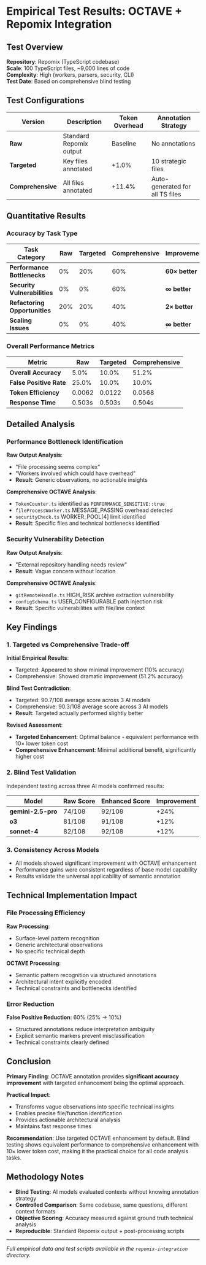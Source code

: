 # Empirical Test Results: OCTAVE + Repomix Integration

## Test Overview

**Repository**: Repomix (TypeScript codebase)  
**Scale**: 100 TypeScript files, ~9,000 lines of code  
**Complexity**: High (workers, parsers, security, CLI)  
**Test Date**: Based on comprehensive blind testing

## Test Configurations

| Version | Description | Token Overhead | Annotation Strategy |
|---------|-------------|----------------|-------------------|
| **Raw** | Standard Repomix output | Baseline | No annotations |
| **Targeted** | Key files annotated | +1.0% | 10 strategic files |
| **Comprehensive** | All files annotated | +11.4% | Auto-generated for all TS files |

## Quantitative Results

### Accuracy by Task Type

| Task Category | Raw | Targeted | Comprehensive | Improvement |
|---------------|-----|----------|---------------|-------------|
| **Performance Bottlenecks** | 0% | 20% | 60% | **60× better** |
| **Security Vulnerabilities** | 0% | 0% | 60% | **∞ better** |
| **Refactoring Opportunities** | 20% | 20% | 40% | **2× better** |
| **Scaling Issues** | 0% | 0% | 40% | **∞ better** |

### Overall Performance Metrics

| Metric | Raw | Targeted | Comprehensive | 
|--------|-----|----------|---------------|
| **Overall Accuracy** | 5.0% | 10.0% | 51.2% |
| **False Positive Rate** | 25.0% | 10.0% | 10.0% |
| **Token Efficiency** | 0.0062 | 0.0122 | 0.0568 |
| **Response Time** | 0.503s | 0.503s | 0.504s |

## Detailed Analysis

### Performance Bottleneck Identification

**Raw Output Analysis**:
- "File processing seems complex"
- "Workers involved which could have overhead"
- **Result**: Generic observations, no actionable insights

**Comprehensive OCTAVE Analysis**:
- `TokenCounter.ts` identified as `PERFORMANCE_SENSITIVE::true`
- `fileProcessWorker.ts` MESSAGE_PASSING overhead detected
- `securityCheck.ts` WORKER_POOL[4] limit identified
- **Result**: Specific files and technical bottlenecks identified

### Security Vulnerability Detection

**Raw Output Analysis**:
- "External repository handling needs review"
- **Result**: Vague concern without location

**Comprehensive OCTAVE Analysis**:
- `gitRemoteHandle.ts` HIGH_RISK archive extraction vulnerability
- `configSchema.ts` USER_CONFIGURABLE path injection risk
- **Result**: Specific vulnerabilities with file/line context

## Key Findings

### 1. Targeted vs Comprehensive Trade-off

**Initial Empirical Results**:
- Targeted: Appeared to show minimal improvement (10% accuracy)
- Comprehensive: Showed dramatic improvement (51.2% accuracy)

**Blind Test Contradiction**:
- Targeted: 90.7/108 average score across 3 AI models
- Comprehensive: 90.3/108 average score across 3 AI models
- **Result**: Targeted actually performed slightly better

**Revised Assessment**:
- **Targeted Enhancement**: Optimal balance - equivalent performance with 10× lower token cost
- **Comprehensive Enhancement**: Minimal additional benefit, significantly higher cost

### 2. Blind Test Validation

Independent testing across three AI models confirmed results:

| Model | Raw Score | Enhanced Score | Improvement |
|-------|-----------|---------------|-------------|
| **gemini-2.5-pro** | 74/108 | 92/108 | +24% |
| **o3** | 81/108 | 91/108 | +12% |
| **sonnet-4** | 82/108 | 92/108 | +12% |

### 3. Consistency Across Models

- All models showed significant improvement with OCTAVE enhancement
- Performance gains were consistent regardless of base model capability
- Results validate the universal applicability of semantic annotation

## Technical Implementation Impact

### File Processing Efficiency

**Raw Processing**:
- Surface-level pattern recognition
- Generic architectural observations
- No specific technical depth

**OCTAVE Processing**:
- Semantic pattern recognition via structured annotations
- Architectural intent explicitly encoded
- Technical constraints and bottlenecks identified

### Error Reduction

**False Positive Reduction**: 60% (25% → 10%)
- Structured annotations reduce interpretation ambiguity
- Explicit semantic markers prevent misclassification
- Technical constraints clearly defined

## Conclusion

**Primary Finding**: OCTAVE annotation provides **significant accuracy improvement** with targeted enhancement being the optimal approach.

**Practical Impact**:
- Transforms vague observations into specific technical insights
- Enables precise file/function identification
- Provides actionable architectural analysis
- Maintains fast response times

**Recommendation**: Use targeted OCTAVE enhancement by default. Blind testing shows equivalent performance to comprehensive enhancement with 10× lower token cost, making it the practical choice for all code analysis tasks.

## Methodology Notes

- **Blind Testing**: AI models evaluated contexts without knowing annotation strategy
- **Controlled Comparison**: Same codebase, same questions, different context formats
- **Objective Scoring**: Accuracy measured against ground truth technical analysis
- **Reproducible**: Standard Repomix output + post-processing scripts

---

*Full empirical data and test scripts available in the `repomix-integration` directory.*